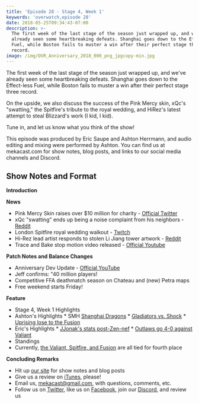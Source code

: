 ```yaml
---
title: 'Episode 28 - Stage 4, Week 1'
keywords: 'overwatch,episode 28'
date: 2018-05-25T09:34:43-07:00
description: >-
  The first week of the last stage of the season just wrapped up, and we've
  already seen some heartbreaking defeats. Shanghai goes down to the Effect-less
  Fuel, while Boston fails to muster a win after their perfect stage three
  record.
image: /img/OVR_Anniversary_2018_000_png_jpgcopy-min.jpg
---
```

The first week of the last stage of the season just wrapped up, and we've already seen some heartbreaking defeats. Shanghai goes down to the Effect-less Fuel, while Boston fails to muster a win after their perfect stage three record.

On the upside, we also discuss the success of the Pink Mercy skin, xQc's "swatting," the Spitfire's tribute to the royal wedding, and HiRez's latest attempt to steal Blizzard's work (I kid, I kid).

Tune in, and let us know what you think of the show!

This episode was produced by Eric Saupe and Ashton Herrmann, and audio editing and mixing were performed by Ashton. You can find us at mekacast.com for show notes, blog posts, and links to our social media channels and Discord.

## Show Notes and Format

**Introduction**

**News**

 *  Pink Mercy Skin raises over $10 million for charity - [Official Twitter](https://twitter.com/PlayOverwatch/status/997174978578563072)
 *  xQc "swatting" ends up being a noise complaint from his neighbors - [Reddit](https://www.reddit.com/r/Competitiveoverwatch/comments/8jsm4l/xqc_swatted/)
 *  London Spitfire royal wedding walkout - [Twitch](https://clips.twitch.tv/LitigiousObservantPonyPipeHype)
 *   Hi-Rez lead artist responds to stolen Li Jiang tower artwork - [Reddit](https://www.reddit.com/r/Paladins/comments/8krx74/paladins_used_lijiang_tower_image_stolen_or_just/dza3ho7/?context=0)
 *  Trace and Bake stop motion video released - [Official Youtube](https://www.youtube.com/watch?v=kYoKcaPZnCc&t=1s)

**Patch Notes and Balance Changes**

 *  Anniversary Dev Update - [Official YouTube](https://www.youtube.com/watch?time_continue=1&v=1rge4Wo508U)
   *  Jeff confirms: "40 million players!
   *  Competitive FFA deathmatch season on Chateau and (new) Petra maps
 *  Free weekend starts Friday!

**Feature**

 *  Stage 4, Week 1 Highlights
   *  Ashton's Highlights
     *  SMH [Shanghai Dragons](https://overwatchleague.com/en-us/match/10445)
     *  [Gladiators vs. Shock](https://overwatchleague.com/en-us/match/10443)
     *  [Uprising lose to the Fusion](https://overwatchleague.com/en-us/match/10446)
   *  Eric's Highlights
     *  [JJonak's stats post-Zen-nef](https://i.redd.it/eqz1so5ssjy01.jpg)
     *  [Outlaws go 4-0 against Valiant](https://overwatchleague.com/en-us/match/10448)
 *  Standings
   *  Currently, [the Valiant, Spitfire, and Fusion](https://overwatchleague.com/en-us/standings/season/1/league) are all tied for fourth place


**Concluding Remarks**

 *  Hit up [our site](https://www.mekacast.com) for show notes and blog posts
 *  Give us a review on [iTunes](https://itunes.apple.com/us/podcast/mekacast-overwatch-esports-podcast/id1304572195?mt=2), please!
 *  Email us, <mekacast@gmail.com>, with questions, comments, etc.
 *  Follow us on [Twitter](https://twitter.com/MEKAcast), like us on [Facebook](https://www.facebook.com/mekacast/), join our [Discord](https://discord.gg/VFG9Cug), and review us
